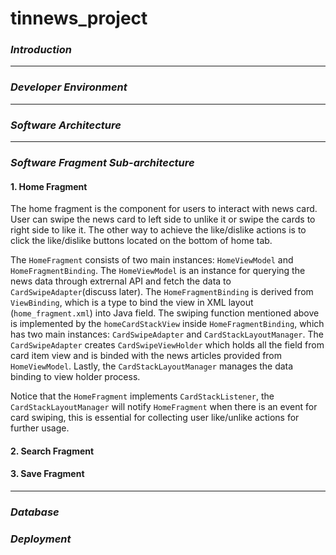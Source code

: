 # tinnews_project

### *Introduction*


---

### *Developer Environment*

---

### *Software Architecture*
---

### *Software Fragment Sub-architecture*

#### 1. Home Fragment

The home fragment is the component for users to interact with news card. User can swipe the news card to left side to unlike it or swipe the cards to right side to like it. The other way to achieve the like/dislike actions is to click the like/dislike buttons located on the bottom of home tab. 

The `HomeFragment` consists of two main instances: `HomeViewModel` and `HomeFragmentBinding`. The `HomeViewModel` is an instance for querying the news data through extrernal API and fetch the data to `CardSwipeAdapter`(discuss later). The `HomeFragmentBinding` is derived from `ViewBinding`, which is a type to bind the view in XML layout (`home_fragment.xml`) into Java field. The swiping function mentioned above is implemented by the `homeCardStackView` inside `HomeFragmentBinding`, which has two main instances: `CardSwipeAdapter` and `CardStackLayoutManager`. The `CardSwipeAdapter` creates `CardSwipeViewHolder` which holds all the field from card item view and is binded with the news articles provided from `HomeViewModel`. Lastly, the `CardStackLayoutManager` manages the data binding to view holder process.  

Notice that the `HomeFragment` implements `CardStackListener`, the `CardStackLayoutManager` will notify `HomeFragment` when there is an event for card swiping, this is essential for collecting user like/unlike actions for further usage.

#### 2. Search Fragment

#### 3. Save Fragment

---
### *Database*

 
### *Deployment*
